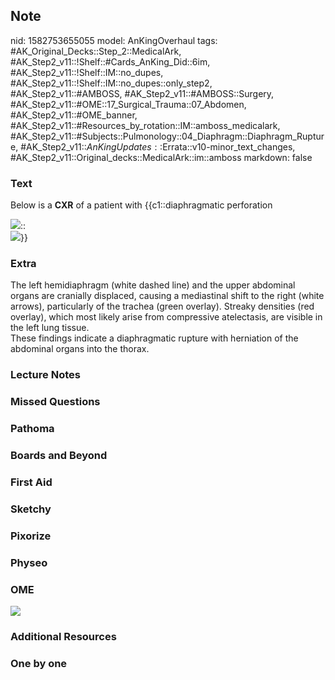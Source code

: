 ## Note
nid: 1582753655055
model: AnKingOverhaul
tags: #AK_Original_Decks::Step_2::MedicalArk, #AK_Step2_v11::!Shelf::#Cards_AnKing_Did::6im, #AK_Step2_v11::!Shelf::IM::no_dupes, #AK_Step2_v11::!Shelf::IM::no_dupes::only_step2, #AK_Step2_v11::#AMBOSS, #AK_Step2_v11::#AMBOSS::Surgery, #AK_Step2_v11::#OME::17_Surgical_Trauma::07_Abdomen, #AK_Step2_v11::#OME_banner, #AK_Step2_v11::#Resources_by_rotation::IM::amboss_medicalark, #AK_Step2_v11::#Subjects::Pulmonology::04_Diaphragm::Diaphragm_Rupture, #AK_Step2_v11::$AnKingUpdates::$Errata::v10-minor_text_changes, #AK_Step2_v11::Original_decks::MedicalArk::im::amboss
markdown: false

### Text
Below is a <b>CXR</b> of a patient with {{c1::diaphragmatic
perforation
<div>
  <img src="5081d90fd8f9b.jpg">::
</div>
<div>
  <div>
    <img src="big_5081d90fd8f9b.jpg">}}
  </div>
</div>

### Extra
<div>
  The left hemidiaphragm (white dashed line) and the upper
  abdominal organs are cranially displaced, causing a mediastinal
  shift to the right (white arrows), particularly of the trachea
  (green overlay). Streaky densities (red overlay), which most
  likely arise from compressive atelectasis, are visible in the
  left lung tissue.
</div>
<div>
  These findings indicate a diaphragmatic rupture with herniation
  of the abdominal organs into the thorax.
</div>

### Lecture Notes


### Missed Questions


### Pathoma


### Boards and Beyond


### First Aid


### Sketchy


### Pixorize


### Physeo


### OME
<div class="ome-widget">
  <a href="https://onlinemeded.org?ref=anki"><img src=
  "_OME_AnkiFlashcards_General_3.png"></a>
</div>

### Additional Resources


### One by one

